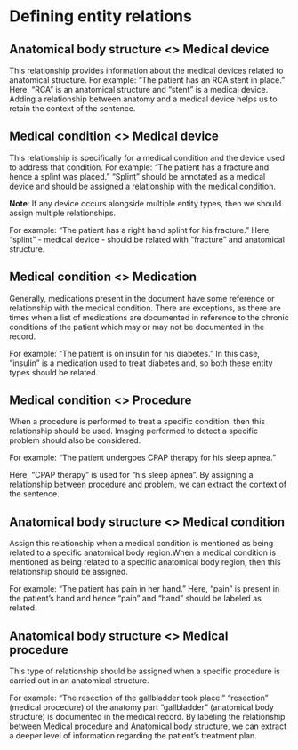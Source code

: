 # Defining entity relations

## Anatomical body structure <> Medical device

This relationship provides information about the medical devices related to anatomical structure.
For example: “The patient has an RCA stent in place.”
Here, “RCA” is an anatomical structure and “stent” is a medical device. Adding a relationship between anatomy and a medical device helps us to retain the context of the sentence.

## Medical condition <> Medical device

This relationship is specifically for a medical condition and the device used to address that condition.
For example: “The patient has a fracture and hence a splint was placed.” “Splint” should be annotated as a medical device and should be assigned a relationship with the medical condition.

**Note**: If any device occurs alongside multiple entity types, then we should assign multiple relationships.

For example: “The patient has a right hand splint for his fracture.”
Here, “splint” - medical device - should be related with “fracture” and anatomical structure.

## Medical condition <> Medication

Generally, medications present in the document have some reference or relationship with the medical condition. There are exceptions, as there are times when a list of medications are documented in reference to the chronic conditions of the patient which may or may not be documented in the record.

For example: “The patient is on insulin for his diabetes.”
In this case, “insulin” is a medication used to treat diabetes and, so both these entity types should be related.

## Medical condition <> Procedure

When a procedure is performed to treat a specific condition, then this relationship should be used. Imaging performed to detect a specific problem should also be considered.

For example: “The patient undergoes CPAP therapy for his sleep apnea.”

Here, “CPAP therapy” is used for “his sleep apnea”. By assigning a relationship between procedure and problem, we can extract the context of the sentence.

## Anatomical body structure <> Medical condition

Assign this relationship when a medical condition is mentioned as being related to a specific anatomical body region.When a medical condition is mentioned as being related to a specific anatomical body region, then this relationship should be assigned.

For example: “The patient has pain in her hand.”
Here, “pain” is present in the patient’s hand and hence “pain” and “hand” should be labeled as related.

## Anatomical body structure <> Medical procedure

This type of relationship should be assigned when a specific procedure is carried out in an anatomical structure.

For example: “The resection of the gallbladder took place.”
“resection” (medical procedure) of the anatomy part “gallbladder” (anatomical body structure) is documented in the medical record. By labeling the relationship between Medical procedure and Anatomical body structure, we can extract a deeper level of information regarding the patient’s treatment plan.
